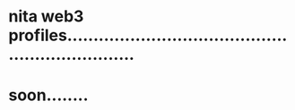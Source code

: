 # nita web3 profiles..................................................................
# soon........
